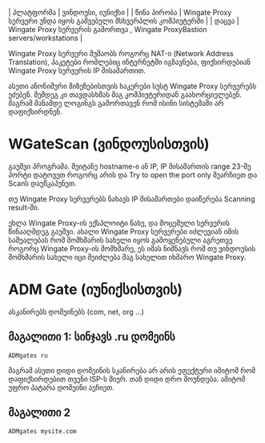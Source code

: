 | პლატფორმა 	| ვინდოუსი, იუნიქსი |
| წინა პირობა 	| Wingate Proxy სერვერი უნდა იყოს გაშვებული მსხვერპლის კომპიუტერში |
| დაცვა 	| Wingate Proxy სერვერის გამორთვა , Wingate ProxyBastion servers/workstations |

Wingate Proxy სერვერი მუშაობს როგორც NAT-ი (Network Address Translation), პაკეტები რომლებიც ინტერნეტში იგზავნება, ფიქსირდებიან Wingate Proxy სერვერის IP მისამართით.

ასეთი ანონიმური მიზეზებისთვის ხაკერები სუსტ Wingate Proxy სერვერებს ეძებენ.
შემდეგ კი თავდასხმას მაგ კომპიუტერიდან გაახორციელებენ. მაგრამ მანამდე ლოგინგს გამორთავენ რომ ისინი სისტემაში არ დაფიქსირდნენ.

# WGateScan (ვინდოუსისთვის)

გაუშვი პროგრამა.
შეიტანე hostname-ი ან IP, IP მისამართის range 23-მე პორტი დატოვეთ როგორც არის და Try to open the port only შეარჩიეთ და Scanს დაუწკაპუნეთ.

თუ Wingate Proxy სერვერებს ნახავს IP მისამართები დაიწერება Scanning result-ში.

ეხლა Wingate Proxy-ის ექსპლოიტი ნახე, და მოცემული სერვერის წინააღმდეგ გაუშვი.
ახალი Wingate Proxy სერვერები იძლევიან იმის საშუალებას რომ მომხმარის სახელი იყოს გამოყენებული აგრეთვე როგორც Wingate Proxy-ის მომხმარე, ეს იმას ნიშნავს რომ თუ ვინდოუსის მომხმარის სახელი იცი შეიძლება მაგ სახელით იხმარო Wingate Proxy.

# ADM Gate (იუნიქსისთვის)

ასკანირებს დომეინებს (com, net, org …)

## მაგალითი 1: სინჯავს .ru დომეინს

```
ADMgates ru
```

მაგრამ ასეთი დიდი დომეინის სკანირება არ არის ეფექტური იმიტომ რომ დაფიქსირდებით თვენი ISP-ს მიერ. თან დიდი დრო მოუნდება. ამიტომ უფრო პატარა დომეინი აეჩიეთ.

## მაგალითი 2

```
ADMgates mysite.com
```
